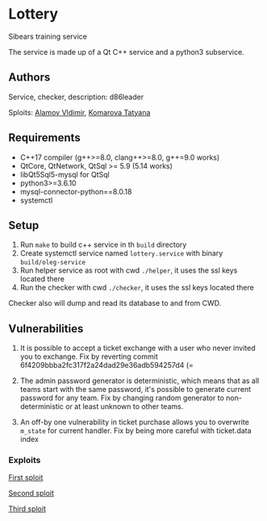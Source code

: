 # Lottery
Sibears training service

The service is made up of a Qt C++ service and a python3 subservice.

## Authors

Service, checker, description: d86leader

Sploits: [Alamov Vldimir](https://github.com/RockThisParty), [Komarova Tatyana](https://github.com/alex8h)

## Requirements

- C++17 compiler (g++>=8.0, clang++>=8.0, g++=9.0 works)
- QtCore, QtNetwork, QtSql >= 5.9 (5.14 works)
- libQt5Sql5-mysql for QtSql
- python3>=3.6.10
- mysql-connector-python==8.0.18
- systemctl

## Setup

1. Run `make` to build c++ service in th `build` directory
2. Create systemctl service named `lottery.service` with binary `build/oleg-service`
3. Run helper service as root with cwd `./helper`, it uses the ssl keys located there
4. Run the checker with cwd `./checker`, it uses the ssl keys located there

Checker also will dump and read its database to and from CWD.

## Vulnerabilities

1. It is possible to accept a ticket exchange with a user who never invited you
   to exchange. Fix by reverting commit
   6f4209bbba2fc317f2a24dad29e36adb594257d4 (=

2. The admin password generator is deterministic, which means that as all teams
   start with the same password, it's possible to generate current password for
   any team. Fix by changing random generator to non-deterministic or at least
   unknown to other teams.

3. An off-by one vulnerability in ticket purchase allows you to overwrite
   `m_state` for current handler. Fix by being more careful with ticket.data
   index

### Exploits

[First sploit](./sploits/lottery_1.py)

[Second sploit](./sploits/lottery_2.py)

[Third sploit](./sploits/lottery_3.py)
